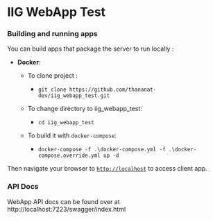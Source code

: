 # IIG WebApp Test

### Building and running apps

You can build  apps that package the server to run locally :
* **Docker**:
    * To clone project :
        * `git clone https://github.com/thananat-dev/iig_webapp_test.git`
    
    * To change directory to iig_webapp_test:
        * `cd iig_webapp_test`
     
    * To build it with `docker-compose`:
        * `docker-compose -f .\docker-compose.yml -f .\docker-compose.override.yml up -d`

Then navigate your browser to [`http://localhost`](http://localhost) to access client app.

### API Docs

WebApp API docs can be found over at http://localhost:7223/swagger/index.html
